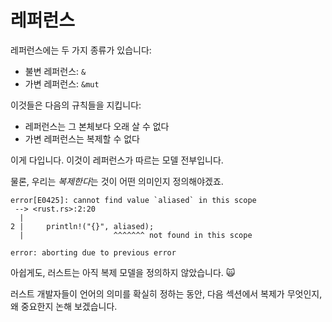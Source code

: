 # 레퍼런스

레퍼런스에는 두 가지 종류가 있습니다:

* 불변 레퍼런스: `&`
* 가변 레퍼런스: `&mut`

이것들은 다음의 규칙들을 지킵니다:

* 레퍼런스는 그 본체보다 오래 살 수 없다
* 가변 레퍼런스는 복제할 수 없다

이게 다입니다. 이것이 레퍼런스가 따르는 모델 전부입니다.

물론, 우리는 *복제한다*는 것이 어떤 의미인지 정의해야겠죠.

```text
error[E0425]: cannot find value `aliased` in this scope
 --> <rust.rs>:2:20
  |
2 |     println!("{}", aliased);
  |                    ^^^^^^^ not found in this scope

error: aborting due to previous error
```

아쉽게도, 러스트는 아직 복제 모델을 정의하지 않았습니다. 🙀

러스트 개발자들이 언어의 의미를 확실히 정하는 동안, 다음 섹션에서 복제가 무엇인지, 왜 중요한지 논해 보겠습니다.
